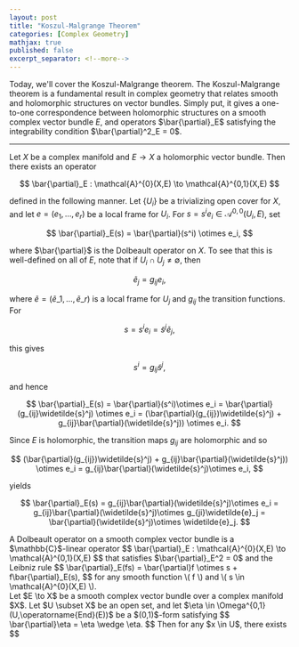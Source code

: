 ```yaml
---
layout: post
title: "Koszul-Malgrange Theorem"
categories: [Complex Geometry]
mathjax: true
published: false
excerpt_separator: <!--more-->
---
```


Today, we'll cover the Koszul-Malgrange theorem. The Koszul-Malgrange theorem is a fundamental result in complex geometry that relates smooth and holomorphic structures on vector bundles. Simply put, it gives a one-to-one correspondence between holomorphic structures on a smooth complex vector bundle $E$, and operators $\bar{\partial}_E$ satisfying the integrability condition $\bar{\partial}^2_E = 0$.

<!--more-->

---

Let $X$ be a complex manifold and $E \to X$ a holomorphic vector bundle. Then there exists an operator 

$$
\bar{\partial}_E : \mathcal{A}^{0}(X,E) \to \mathcal{A}^{0,1}(X,E)
$$

defined in the following manner. Let $\{U_i\}$ be a trivializing open cover for $X$, and let $e = (e_1,\dots,e_r)$ be a local frame for $U_i$. For $s = s^ie_i \in \mathcal{A}^{0,0}(U_i,E)$, set

$$
\bar{\partial}_E(s) = \bar{\partial}(s^i) \otimes e_i,
$$

where $\bar{\partial}$ is the Dolbeault operator on $X$. To see that this is well-defined on all of $E$, note that if $U_i \cap U_j \ne \emptyset$, then

$$
\widetilde{e}_j = g_{ij}e_i,
$$

where $\widetilde{e} = (\widetilde{e}\_1,\dots,\widetilde{e}\_r)$ is a local frame for $U_j$ and $g_{ij}$ the transition functions. For

$$
s = s^ie_i = \widetilde{s}^j\widetilde{e}_j,
$$

this gives 

$$
s^i = g_{ij}\widetilde{s}^j,
$$

and hence

$$
\bar{\partial}_E(s) = \bar{\partial}(s^i)\otimes e_i = \bar{\partial}(g_{ij}\widetilde{s}^j) \otimes e_i = (\bar{\partial}(g_{ij})\widetilde{s}^j) + g_{ij}\bar{\partial}(\widetilde{s}^j)) \otimes e_i.
$$


Since $E$ is holomorphic, the transition maps $g_{ij}$ are holomorphic and so

$$
(\bar{\partial}(g_{ij})\widetilde{s}^j) + g_{ij}\bar{\partial}(\widetilde{s}^j)) \otimes e_i = g_{ij}\bar{\partial}(\widetilde{s}^j)\otimes e_i,
$$

yields

$$
\bar{\partial}_E(s) = g_{ij}\bar{\partial}(\widetilde{s}^j)\otimes e_i = g_{ij}\bar{\partial}(\widetilde{s}^j)\otimes g_{ji}\widetilde{e}_j = \bar{\partial}(\widetilde{s}^j)\otimes \widetilde{e}_j.
$$

<div class="definition">
A Dolbeault operator on a smooth complex vector bundle is a $\mathbb{C}$-linear operator
$$
\bar{\partial}_E : \mathcal{A}^{0}(X,E) \to \mathcal{A}^{0,1}(X,E)
$$
that satisfies $\bar{\partial}_E^2 = 0$ and the Leibniz rule
$$
\bar{\partial}_E(fs) = \bar{\partial}f \otimes s + f\bar{\partial}_E(s),
$$
for any smooth function \( f \) and \( s \in \mathcal{A}^{0}(X,E) \).
</div>

<div class="lemma">
Let $E \to X$ be a smooth complex vector bundle over a complex manifold $X$. Let $U \subset X$ be an open set, and let $\eta \in \Omega^{0,1}(U,\operatorname{End}(E))$ be a $(0,1)$-form satisfying 
$$
\bar{\partial}\eta = \eta \wedge \eta.
$$
Then for any $x \in U$, there exists $$
</div>